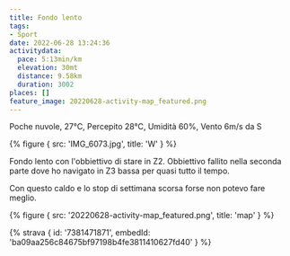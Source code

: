 ```yaml
---
title: Fondo lento
tags:
- Sport
date: 2022-06-28 13:24:36
activitydata:
  pace: 5:13min/km
  elevation: 30mt
  distance: 9.58km
  duration: 3002
places: []
feature_image: 20220628-activity-map_featured.png
---
```


Poche nuvole, 27°C, Percepito 28°C, Umidità 60%, Vento 6m/s da S

{% figure { src: 'IMG_6073.jpg', title: 'W' } %}

<!--more-->

Fondo lento con l'obbiettivo di stare in Z2. Obbiettivo fallito nella seconda parte dove ho navigato in Z3 bassa per quasi tutto il tempo.

Con questo caldo e lo stop di settimana scorsa forse non potevo fare meglio.


{% figure { src: '20220628-activity-map_featured.png', title: 'map' } %}


{% strava { id: '7381471871', embedId: 'ba09aa256c84675bf97198b4fe3811410627fd40' } %}